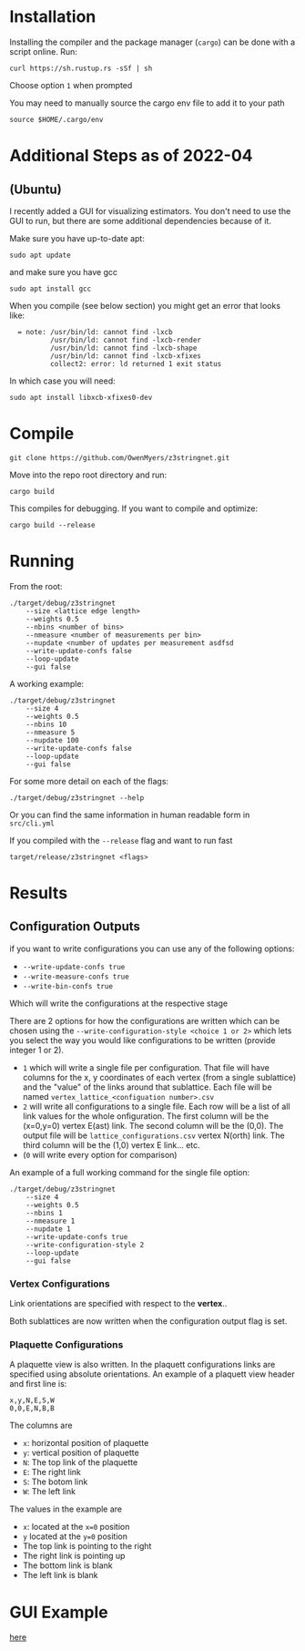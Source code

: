 # Installation 

Installing the compiler and the package manager (`cargo`)
can be done with a script online. Run:

```
curl https://sh.rustup.rs -sSf | sh
``` 

Choose option `1` when prompted

You may need to manually source the cargo env file to add it to your path

```
source $HOME/.cargo/env
```

# Additional Steps as of 2022-04 
## (Ubuntu)
I recently added a GUI for visualizing estimators.
You don't need to use the GUI to run, but there are some additional dependencies because of it.

Make sure you have up-to-date apt: 
```
sudo apt update
```

and make sure you have gcc
```
sudo apt install gcc
```

When you compile (see below section) you might get an error that looks like:

```
  = note: /usr/bin/ld: cannot find -lxcb
          /usr/bin/ld: cannot find -lxcb-render
          /usr/bin/ld: cannot find -lxcb-shape
          /usr/bin/ld: cannot find -lxcb-xfixes
          collect2: error: ld returned 1 exit status
```

In which case you will need:

```
sudo apt install libxcb-xfixes0-dev
```


# Compile
```
git clone https://github.com/OwenMyers/z3stringnet.git
```

Move into the repo root directory and run:

```
cargo build
```

This compiles for debugging. If you want to compile and optimize:

```
cargo build --release
```

# Running

From the root:

```
./target/debug/z3stringnet 
    --size <lattice edge length>
    --weights 0.5 
    --nbins <number of bins>
    --nmeasure <number of measurements per bin>
    --nupdate <number of updates per measurement asdfsd 
    --write-update-confs false
    --loop-update
    --gui false
```

A working example:
```
./target/debug/z3stringnet 
    --size 4
    --weights 0.5 
    --nbins 10
    --nmeasure 5
    --nupdate 100
    --write-update-confs false
    --loop-update
    --gui false
```

For some more detail on each of the flags:
```
./target/debug/z3stringnet --help
```

Or you can find the same information in human readable form in `src/cli.yml`

If you compiled with the `--release` flag and want to run fast

```
target/release/z3stringnet <flags>
```

# Results

## Configuration Outputs

if you want to write configurations you can use any of the following options:
* `--write-update-confs true`
* `--write-measure-confs true`
* `--write-bin-confs true`

Which will write the configurations at the respective stage

There are 2 options for how the configurations are written which can be chosen
using the  `--write-configuration-style <choice 1 or 2>` which lets you select the way you would like configurations
to be written (provide integer 1 or 2).

* `1` which will write a single file per configuration. That file will have columns for the x, y
   coordinates of each vertex (from a single sublattice) and the "value" of the links around that sublattice. Each file 
   will be named `vertex_lattice_<configuation number>.csv`
* `2` will write all configurations to a single file. Each row will be a list of all link values for the whole 
  onfiguration. The first column will be the (x=0,y=0) vertex E(ast) link. The second column will be the (0,0).
  The output file will be `lattice_configurations.csv`
 vertex N(orth) link. The third column will be the (1,0) vertex E link... etc.
* (`0` will write every option for comparison)

An example of a full working command for the single file option:
```
./target/debug/z3stringnet 
    --size 4
    --weights 0.5 
    --nbins 1
    --nmeasure 1
    --nupdate 1
    --write-update-confs true
    --write-configuration-style 2
    --loop-update
    --gui false
```



### Vertex Configurations
Link orientations are specified with respect to the **vertex**..

Both sublattices are now written when the configuration output flag is set.

### Plaquette Configurations

A plaquette view is also written. In the plaquett configurations 
links are specified using absolute orientations. 
An example of a plaquett view header and first line is:

```
x,y,N,E,S,W
0,0,E,N,B,B
```

The columns are

* `x`: horizontal position of plaquette
* `y`: vertical position of plaquette
* `N`: The top link of the plaquette
* `E`: The right link 
* `S`: The botom link
* `W`: The left link

The values in the example are 
* `x`: located at the `x=0` position
* `y` located at the `y=0` position
* The top link is pointing to the right
* The right link is pointing up
* The bottom link is blank
* The left link is blank

# GUI Example
[here](https://youtube.com/shorts/WQlkjqrTRCM?feature=share)
